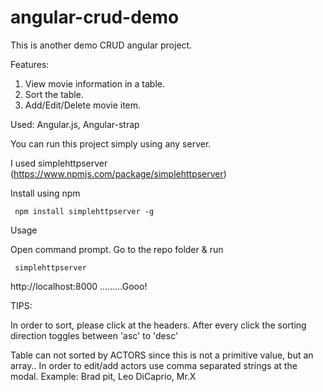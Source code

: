 # angular-crud-demo

This is another demo CRUD angular project.

Features:
1. View movie information in a table.
2. Sort the table.
3. Add/Edit/Delete movie item.

Used:
Angular.js, Angular-strap

You can run this project simply using any server.

I used simplehttpserver (https://www.npmjs.com/package/simplehttpserver)

Install using npm

  <code>  npm install simplehttpserver -g </code>

Usage

Open command prompt. Go to the repo folder & run

 <code> simplehttpserver </code>
 
 http://localhost:8000   .........Gooo!

TIPS:

In order to sort, please click at the headers. After every click the sorting direction toggles between 'asc' to 'desc'

Table can not sorted by ACTORS since this is not a primitive value, but an array..
In order to edit/add actors use comma separated strings at the modal. Example: Brad pit, Leo DiCaprio, Mr.X
